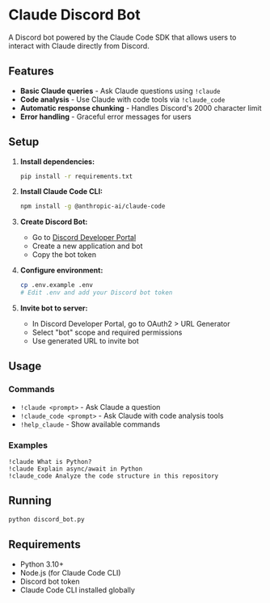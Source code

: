 # Claude Discord Bot

A Discord bot powered by the Claude Code SDK that allows users to interact with Claude directly from Discord.

## Features

- **Basic Claude queries** - Ask Claude questions using `!claude`
- **Code analysis** - Use Claude with code tools via `!claude_code`
- **Automatic response chunking** - Handles Discord's 2000 character limit
- **Error handling** - Graceful error messages for users

## Setup

1. **Install dependencies:**
   ```bash
   pip install -r requirements.txt
   ```

2. **Install Claude Code CLI:**
   ```bash
   npm install -g @anthropic-ai/claude-code
   ```

3. **Create Discord Bot:**
   - Go to [Discord Developer Portal](https://discord.com/developers/applications)
   - Create a new application and bot
   - Copy the bot token

4. **Configure environment:**
   ```bash
   cp .env.example .env
   # Edit .env and add your Discord bot token
   ```

5. **Invite bot to server:**
   - In Discord Developer Portal, go to OAuth2 > URL Generator
   - Select "bot" scope and required permissions
   - Use generated URL to invite bot

## Usage

### Commands

- `!claude <prompt>` - Ask Claude a question
- `!claude_code <prompt>` - Ask Claude with code analysis tools
- `!help_claude` - Show available commands

### Examples

```
!claude What is Python?
!claude Explain async/await in Python
!claude_code Analyze the code structure in this repository
```

## Running

```bash
python discord_bot.py
```

## Requirements

- Python 3.10+
- Node.js (for Claude Code CLI)
- Discord bot token
- Claude Code CLI installed globally